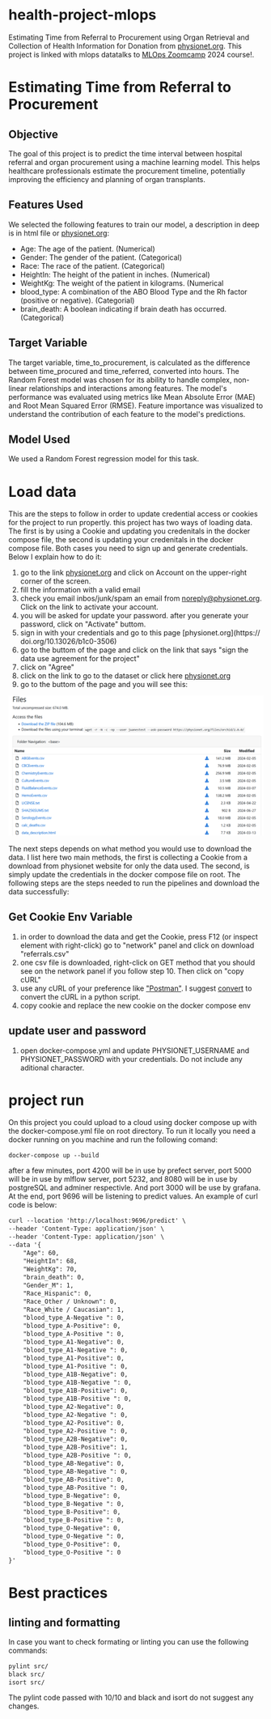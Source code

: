 # health-project-mlops

Estimating Time from Referral to Procurement using Organ Retrieval and Collection of Health Information for Donation from [physionet.org](https://doi.org/10.13026/b1c0-3506).
This project is linked with mlops datatalks to [MLOps Zoomcamp](https://github.com/DataTalksClub/mlops-zoomcamp) 2024 course!.

# Estimating Time from Referral to Procurement
## Objective
The goal of this project is to predict the time interval between hospital referral and organ procurement using a machine learning model. This helps healthcare professionals estimate the procurement timeline, potentially improving the efficiency and planning of organ transplants.

## Features Used

We selected the following features to train our model, a description in deep is in html file or [physionet.org](https://doi.org/10.13026/b1c0-3506):

- Age: The age of the patient. (Numerical)
- Gender: The gender of the patient. (Categorical)
- Race: The race of the patient. (Categorical)
- HeightIn: The height of the patient in inches. (Numerical)
- WeightKg: The weight of the patient in kilograms. (Numerical
- blood_type: A combination of the ABO Blood Type and the Rh factor (positive or negative). (Categorial)
- brain_death: A boolean indicating if brain death has occurred. (Categorical)

## Target Variable

The target variable, time_to_procurement, is calculated as the difference between time_procured and time_referred, converted into hours. The Random Forest model was chosen for its ability to handle complex, non-linear relationships and interactions among features. The model's performance was evaluated using metrics like Mean Absolute Error (MAE) and Root Mean Squared Error (RMSE). Feature importance was visualized to understand the contribution of each feature to the model's predictions.

## Model Used

We used a Random Forest regression model for this task.

# Load data
This are the steps to follow in order to update credential access or cookies for the project to run propertly. this project has two ways of loading data. The first is by using a Cookie and updating you credenitals in the docker compose file, the second is updating your credenitals in the docker compose file. Both cases you need to sign up and generate credentials. Below I explain how to do it: 

1. go to the link [physionet.org](https://doi.org/10.13026/b1c0-3506) and click on Account on the upper-right corner of the screen. 
2. fill the information with a valid email
3. check you email inbos/junk/spam an email from noreply@physionet.org. Click on the link to activate your account. 
4. you will be asked for update your password. after you generate your password, click on "Activate" buttom. 
5. sign in with your credentials and go to this page [physionet.org](https://
doi.org/10.13026/b1c0-3506)
6. go to the buttom of the page and click on the link that says "sign the data use agreement for the project"
7. click on "Agree"
8. click on the link to go to the dataset or click here [physionet.org](https://doi.org/10.13026/b1c0-3506)
9. go to the buttom of the page and you will see this: 

![see image_readme/image.png if you don't see the image](image_readme/image.png)


The next steps depends on what method you would use to download the data. I list here two main methods, the first is collecting a Cookie from a download from physionet website for only the data used. The second, is simply update the credentials in the docker compose file on root. 
The following steps are the steps needed to run the pipelines and download the data successfully:

## Get Cookie Env Variable
1. in order to download the data and get the Cookie, press F12 (or inspect element with right-click) go to "network" panel and click on download "referrals.csv"
2. one csv file is downloaded, right-click on GET method that you should see on the network panel if you follow step 10. Then click on "copy cURL"
3. use any cURL of your preference like ["Postman"](https://www.postman.com/). I suggest [convert](https://curlconverter.com/) to convert the cURL in a python script. 
4. copy cookie and replace the new cookie on the docker compose env

## update user and password
1. open docker-compose.yml and update PHYSIONET_USERNAME and PHYSIONET_PASSWORD with your credentials. Do not include any aditional character. 


# project run 
On this project you could upload to a cloud using docker compose up with the docker-compose.yml file on root directory. To run it locally you need a docker running on you machine and run the following comand: 

```batch
docker-compose up --build
```

after a few minutes, port 4200 will be in use by prefect server, port 5000 will be in use by mlflow server, port 5232, and 8080 will be in use by postgreSQL and adminer respectivle. And port 3000 will be use by grafana. At the end, port 9696 will be listening to predict values. An example of curl code is below:

```curl
curl --location 'http://localhost:9696/predict' \
--header 'Content-Type: application/json' \
--header 'Content-Type: application/json' \
--data '{
    "Age": 60,
    "HeightIn": 68,
    "WeightKg": 70,
    "brain_death": 0,
    "Gender_M": 1,
    "Race_Hispanic": 0,
    "Race_Other / Unknown": 0,
    "Race_White / Caucasian": 1,
    "blood_type_A-Negative ": 0,
    "blood_type_A-Positive": 0,
    "blood_type_A-Positive ": 0,
    "blood_type_A1-Negative": 0,
    "blood_type_A1-Negative ": 0,
    "blood_type_A1-Positive": 0,
    "blood_type_A1-Positive ": 0,
    "blood_type_A1B-Negative": 0,
    "blood_type_A1B-Negative ": 0,
    "blood_type_A1B-Positive": 0,
    "blood_type_A1B-Positive ": 0,
    "blood_type_A2-Negative": 0,
    "blood_type_A2-Negative ": 0,
    "blood_type_A2-Positive": 0,
    "blood_type_A2-Positive ": 0,
    "blood_type_A2B-Negative": 0,
    "blood_type_A2B-Positive": 1,
    "blood_type_A2B-Positive ": 0,
    "blood_type_AB-Negative": 0,
    "blood_type_AB-Negative ": 0,
    "blood_type_AB-Positive": 0,
    "blood_type_AB-Positive ": 0,
    "blood_type_B-Negative": 0,
    "blood_type_B-Negative ": 0,
    "blood_type_B-Positive": 0,
    "blood_type_B-Positive ": 0,
    "blood_type_O-Negative": 0,
    "blood_type_O-Negative ": 0,
    "blood_type_O-Positive": 0,
    "blood_type_O-Positive ": 0
}'
```

# Best practices

## linting and formatting
In case you want to check formating or linting you can use the following commands:

```batch
pylint src/
black src/
isort src/
```
The pylint code passed with 10/10 and black and isort do not suggest any changes.
